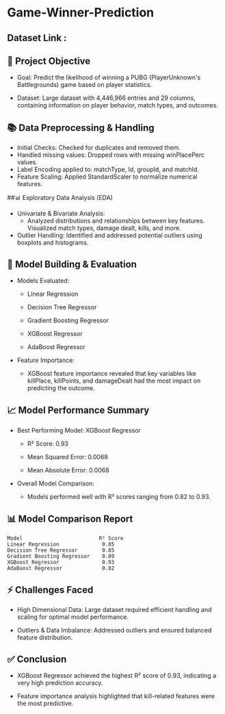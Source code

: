 # Game-Winner-Prediction

## Dataset Link : 

## 🎯 Project Objective

* Goal: Predict the likelihood of winning a PUBG (PlayerUnknown's Battlegrounds) game based on player 			statistics.

* Dataset: Large dataset with 4,446,966 entries and 29 columns, containing information on player behavior, 		match types, and outcomes.

## 📚 Data Preprocessing & Handling
* Initial Checks:
          Checked for duplicates and removed them.
* Handled missing values:
          Dropped rows with missing winPlacePerc values.
* Label Encoding applied to:
          matchType, Id, groupId, and matchId.
* Feature Scaling:
          Applied StandardScaler to normalize numerical features.

##📊 Exploratory Data Analysis (EDA)
	
* Univariate & Bivariate Analysis:
    * Analyzed distributions and relationships between key features.
		Visualized match types, damage dealt, kills, and more.
* Outlier Handling:
		 Identified and addressed potential outliers using boxplots and histograms.

## 🧠 Model Building & Evaluation
	
  * Models Evaluated:
    
	  * Linear Regression
		
    * Decision Tree Regressor
		
    * Gradient Boosting Regressor
		
    * XGBoost Regressor
		
    * AdaBoost Regressor
	
  * Feature Importance:
    
	* XGBoost feature importance revealed that key variables like killPlace, killPoints, and damageDealt 		had the most impact on predicting the outcome.

## 📈 Model Performance Summary
	
  * Best Performing Model: XGBoost Regressor
		
    * R² Score: 0.93
		
    * Mean Squared Error: 0.0068
		
    * Mean Absolute Error: 0.0068
	
  * Overall Model Comparison:
	
    * Models performed well with R² scores ranging from 0.82 to 0.93.

## 📊 Model Comparison Report
```
Model	        			  R² Score
Linear Regression	  	       0.85
Decision Tree Regressor		   0.85
Gradient Boosting Regressor	   0.89
XGBoost Regressor		       0.93
AdaBoost Regressor		       0.82
```
## ⚡ Challenges Faced
	
  * High Dimensional Data:
		 Large dataset required efficient handling and scaling for optimal model performance.
	
  * Outliers & Data Imbalance:
		 Addressed outliers and ensured balanced feature distribution.

## ✅ Conclusion
	
* XGBoost Regressor achieved the highest R² score of 0.93, indicating a very high prediction accuracy.

* Feature importance analysis highlighted that kill-related features were the most predictive.
